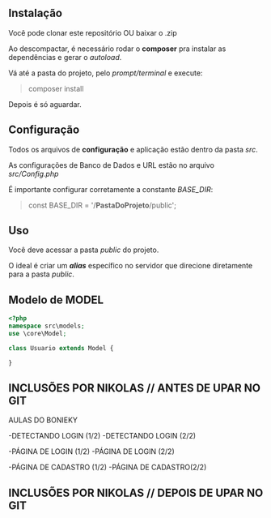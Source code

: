 ## Instalação
Você pode clonar este repositório OU baixar o .zip

Ao descompactar, é necessário rodar o **composer** pra instalar as dependências e gerar o *autoload*.

Vá até a pasta do projeto, pelo *prompt/terminal* e execute:
> composer install

Depois é só aguardar.

## Configuração
Todos os arquivos de **configuração** e aplicação estão dentro da pasta *src*.

As configurações de Banco de Dados e URL estão no arquivo *src/Config.php*

É importante configurar corretamente a constante *BASE_DIR*:
> const BASE_DIR = '/**PastaDoProjeto**/public';

## Uso
Você deve acessar a pasta *public* do projeto.

O ideal é criar um ***alias*** específico no servidor que direcione diretamente para a pasta *public*.

## Modelo de MODEL
```php
<?php
namespace src\models;
use \core\Model;

class Usuario extends Model {

}
```

## INCLUSÕES POR NIKOLAS // ANTES DE UPAR NO GIT

AULAS DO BONIEKY

-DETECTANDO LOGIN (1/2)
-DETECTANDO LOGIN (2/2)

-PÁGINA DE LOGIN (1/2)
-PÁGINA DE LOGIN (2/2)

-PÁGINA DE CADASTRO (1/2)
-PÁGINA DE CADASTRO(2/2)


## INCLUSÕES POR NIKOLAS // DEPOIS DE UPAR NO GIT